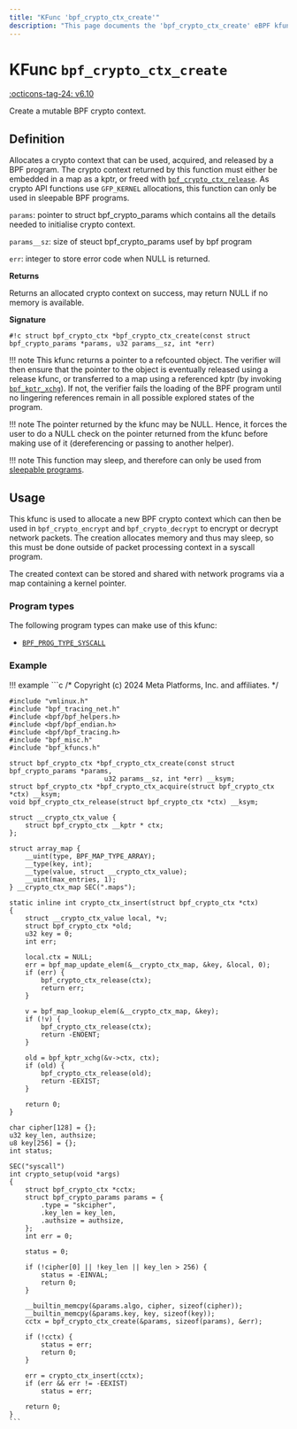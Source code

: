 ```yaml
---
title: "KFunc 'bpf_crypto_ctx_create'"
description: "This page documents the 'bpf_crypto_ctx_create' eBPF kfunc, including its definition, usage, program types that can use it, and examples."
---
```

# KFunc `bpf_crypto_ctx_create`

<!-- [FEATURE_TAG](bpf_crypto_ctx_create) -->
[:octicons-tag-24: v6.10](https://github.com/torvalds/linux/commit/3e1c6f35409f9e447bf37f64840f5b65576bfb78)
<!-- [/FEATURE_TAG] -->

Create a mutable BPF crypto context.

## Definition

Allocates a crypto context that can be used, acquired, and released by a BPF program. The crypto context returned by this function must either be embedded in a map as a kptr, or freed with [`bpf_crypto_ctx_release`](bpf_crypto_ctx_release.md). As crypto API functions use `GFP_KERNEL` allocations, this function can only be used in sleepable BPF programs.

`params`: pointer to struct bpf_crypto_params which contains all the details needed to initialise crypto context.

`params__sz`: size of steuct bpf_crypto_params usef by bpf program

`err`: integer to store error code when NULL is returned.

**Returns**

Returns an allocated crypto context on success, may return NULL if no memory is available.

**Signature**

<!-- [KFUNC_DEF] -->
`#!c struct bpf_crypto_ctx *bpf_crypto_ctx_create(const struct bpf_crypto_params *params, u32 params__sz, int *err)`

!!! note
	This kfunc returns a pointer to a refcounted object. The verifier will then ensure that the pointer to the object 
	is eventually released using a release kfunc, or transferred to a map using a referenced kptr 
	(by invoking [`bpf_kptr_xchg`](../helper-function/bpf_kptr_xchg.md)). If not, the verifier fails the 
	loading of the BPF program until no lingering references remain in all possible explored states of the program.

!!! note
	The pointer returned by the kfunc may be NULL. Hence, it forces the user to do a NULL check on the pointer returned 
	from the kfunc before making use of it (dereferencing or passing to another helper).

!!! note
    This function may sleep, and therefore can only be used from [sleepable programs](../syscall/BPF_PROG_LOAD.md/#bpf_f_sleepable).
<!-- [/KFUNC_DEF] -->

## Usage

This kfunc is used to allocate a new BPF crypto context which can then be used in `bpf_crypto_encrypt` and `bpf_crypto_decrypt` to encrypt or decrypt network packets. The creation allocates memory and thus may sleep, so this must be done outside of packet processing context in a syscall program.

The created context can be stored and shared with network programs via a map containing a kernel pointer.

### Program types

The following program types can make use of this kfunc:

<!-- [KFUNC_PROG_REF] -->
- [`BPF_PROG_TYPE_SYSCALL`](../program-type/BPF_PROG_TYPE_SYSCALL.md)
<!-- [/KFUNC_PROG_REF] -->

### Example

!!! example
	```c
	/* Copyright (c) 2024 Meta Platforms, Inc. and affiliates. */

	#include "vmlinux.h"
	#include "bpf_tracing_net.h"
	#include <bpf/bpf_helpers.h>
	#include <bpf/bpf_endian.h>
	#include <bpf/bpf_tracing.h>
	#include "bpf_misc.h"
	#include "bpf_kfuncs.h"

	struct bpf_crypto_ctx *bpf_crypto_ctx_create(const struct bpf_crypto_params *params,
							u32 params__sz, int *err) __ksym;
	struct bpf_crypto_ctx *bpf_crypto_ctx_acquire(struct bpf_crypto_ctx *ctx) __ksym;
	void bpf_crypto_ctx_release(struct bpf_crypto_ctx *ctx) __ksym;

	struct __crypto_ctx_value {
		struct bpf_crypto_ctx __kptr * ctx;
	};

	struct array_map {
		__uint(type, BPF_MAP_TYPE_ARRAY);
		__type(key, int);
		__type(value, struct __crypto_ctx_value);
		__uint(max_entries, 1);
	} __crypto_ctx_map SEC(".maps");

	static inline int crypto_ctx_insert(struct bpf_crypto_ctx *ctx)
	{
		struct __crypto_ctx_value local, *v;
		struct bpf_crypto_ctx *old;
		u32 key = 0;
		int err;

		local.ctx = NULL;
		err = bpf_map_update_elem(&__crypto_ctx_map, &key, &local, 0);
		if (err) {
			bpf_crypto_ctx_release(ctx);
			return err;
		}

		v = bpf_map_lookup_elem(&__crypto_ctx_map, &key);
		if (!v) {
			bpf_crypto_ctx_release(ctx);
			return -ENOENT;
		}

		old = bpf_kptr_xchg(&v->ctx, ctx);
		if (old) {
			bpf_crypto_ctx_release(old);
			return -EEXIST;
		}

		return 0;
	}

	char cipher[128] = {};
	u32 key_len, authsize;
	u8 key[256] = {};
	int status;

	SEC("syscall")
	int crypto_setup(void *args)
	{
		struct bpf_crypto_ctx *cctx;
		struct bpf_crypto_params params = {
			.type = "skcipher",
			.key_len = key_len,
			.authsize = authsize,
		};
		int err = 0;

		status = 0;

		if (!cipher[0] || !key_len || key_len > 256) {
			status = -EINVAL;
			return 0;
		}

		__builtin_memcpy(&params.algo, cipher, sizeof(cipher));
		__builtin_memcpy(&params.key, key, sizeof(key));
		cctx = bpf_crypto_ctx_create(&params, sizeof(params), &err);

		if (!cctx) {
			status = err;
			return 0;
		}

		err = crypto_ctx_insert(cctx);
		if (err && err != -EEXIST)
			status = err;

		return 0;
	}
	```
